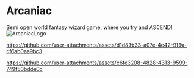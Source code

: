# Arcaniac
 Semi open world fantasy wizard game, where you try and ASCEND!
![ArcaniacLogo](https://github.com/user-attachments/assets/82ab13bf-148b-46db-93cc-414a4e39e5cc)


https://github.com/user-attachments/assets/d1d89b33-a07e-4e42-919a-cf6ab0aa9bc3


https://github.com/user-attachments/assets/c6fe3208-4828-4313-9599-749f50bdde0c


